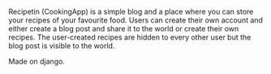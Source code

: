 Recipetin (CookingApp) is a simple blog and a place where you can store your recipes of your favourite food. 
Users can create their own account and either create a blog post and share it to the world or create their own recipes. 
The user-created recipes are hidden to every other user but the blog post is visible to the world.

Made on django.



  
